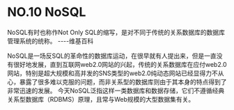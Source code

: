 # NO.10 NoSQL

NoSQL有时也称作Not Only SQL的缩写，是对不同于传统的关系数据库的数据库管理系统的统称。 ----维基百科

NoSQL是一场反SQL的革命性的数据库运动，在很早就有人提出来，但是一直没有很好地发展，直到互联网web2.0网站的兴起，传统的关系数据库在应付web2.0网站，特别是超大规模和高并发的SNS类型的web2.0纯动态网站已经显得力不从心，暴露了很多难以克服的问题，而非关系型的数据库则由于其本身的特点得到了非常迅速的发展。 今天NoSQL泛指这样一类数据库和数据存储，它们不遵循经典关系型数据库（RDBMS）原理，且常与Web规模的大型数据集有关。

